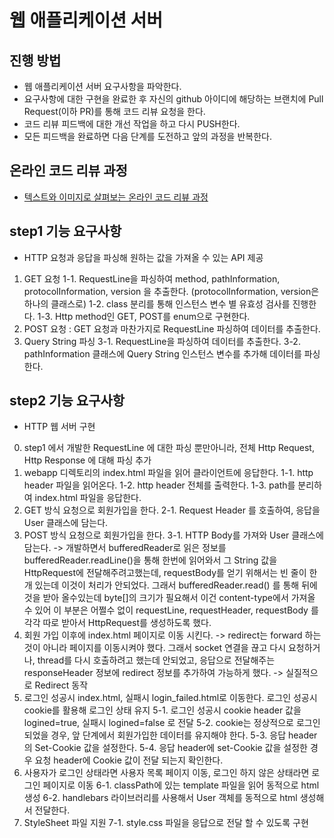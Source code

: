 # 웹 애플리케이션 서버
## 진행 방법
* 웹 애플리케이션 서버 요구사항을 파악한다.
* 요구사항에 대한 구현을 완료한 후 자신의 github 아이디에 해당하는 브랜치에 Pull Request(이하 PR)를 통해 코드 리뷰 요청을 한다.
* 코드 리뷰 피드백에 대한 개선 작업을 하고 다시 PUSH한다.
* 모든 피드백을 완료하면 다음 단계를 도전하고 앞의 과정을 반복한다.

## 온라인 코드 리뷰 과정
* [텍스트와 이미지로 살펴보는 온라인 코드 리뷰 과정](https://github.com/next-step/nextstep-docs/tree/master/codereview)

## step1 기능 요구사항
* HTTP 요청과 응답을 파싱해 원하는 값을 가져올 수 있는 API 제공
1. GET 요청
    1-1. RequestLine을 파싱하여 method, pathInformation, protocolInformation, version 을 추출한다. (protocolInformation, version은 하나의 클래스로)
    1-2. class 분리를 통해 인스턴스 변수 별 유효성 검사를 진행한다.
    1-3. Http method인 GET, POST를 enum으로 구현한다. 
2. POST 요청 : GET 요청과 마찬가지로 RequestLine 파싱하여 데이터를 추출한다.
3. Query String 파싱
    3-1. RequestLine을 파싱하여 데이터를 추출한다.
    3-2. pathInformation 클래스에 Query String 인스턴스 변수를 추가해 데이터를 파싱한다.
    
## step2 기능 요구사항
* HTTP 웹 서버 구현
0. step1 에서 개발한 RequestLine 에 대한 파싱 뿐만아니라, 전체 Http Request, Http Response 에 대해 파싱 추가
1. webapp 디렉토리의 index.html 파일을 읽어 클라이언트에 응답한다.
    1-1. http header 파일을 읽어온다.
    1-2. http header 전체를 출력한다.
    1-3. path를 분리하여 index.html 파일을 응답한다.
2. GET 방식 요청으로 회원가입을 한다.
    2-1. Request Header 를 호출하여, 응답을 User 클래스에 담는다.
3. POST 방식 요청으로 회원가입을 한다.
    3-1. HTTP Body를 가져와 User 클래스에 담는다.
    -> 개발하면서 bufferedReader로 읽은 정보를 bufferedReader.readLine()을 통해 한번에 읽어와서 그 String 값을 HttpRequest에 전달해주려고했는데,
    requestBody를 얻기 위해서는 빈 줄이 한개 있는데 이것이 처리가 안되었다.
    그래서 bufferedReader.read() 를 통해 뒤에것을 받아 올수있는데 byte[]의 크기가 필요해서 이건 content-type에서 가져올 수 있어
    이 부분은 어쩔수 없이 requestLine, requestHeader, requestBody 를 각각 따로 받아서 HttpRequest를 생성하도록 했다.
4. 회원 가입 이후에 index.html 페이지로 이동 시킨다.
    -> redirect는 forward 하는 것이 아니라 페이지를 이동시켜야 했다. 그래서 socket 연결을 끊고 다시 요청하거나, thread를 다시 호출하려고 했는데 안되었고,
    응답으로 전달해주는 responseHeader 정보에 redirect 정보를 추가하여 가능하게 했다. -> 실질적으로 Redirect 동작
5. 로그인 성공시 index.html, 실패시 login_failed.html로 이동한다. 로그인 성공시 cookie를 활용해 로그인 상태 유지
    5-1. 로그인 성공시 cookie header 값을 logined=true, 실패시 logined=false 로 전달
    5-2. cookie는 정상적으로 로그인 되었을 경우, 앞 단계에서 회원가입한 데이터를 유지해야 한다.
    5-3. 응답 header의 Set-Cookie 값을 설정한다.
    5-4. 응답 header에 set-Cookie 값을 설정한 경우 요청 header에 Cookie 값이 전달 되는지 확인한다.
6. 사용자가 로그인 상태라면 사용자 목록 페이지 이동, 로그인 하지 않은 상태라면 로그인 페이지로 이동
    6-1. classPath에 있는 template 파일을 읽어 동적으로 html 생성
    6-2. handlebars 라이브러리를 사용해서 User 객체를 동적으로 html 생성해서 전달한다.
7. StyleSheet 파일 지원
    7-1. style.css 파일을 응답으로 전달 할 수 있도록 구현